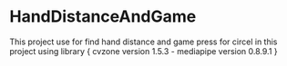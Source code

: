 # HandDistanceAndGame
This project use for find hand distance and game press for circel
in this project using library { cvzone version 1.5.3 - mediapipe version 0.8.9.1 }
